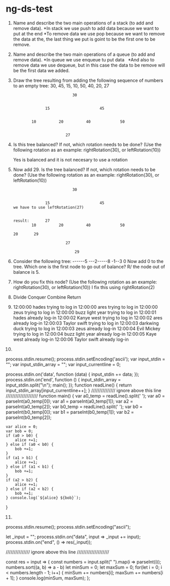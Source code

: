 # ng-ds-test

1. Name and describe the two main operations of a stack (to add and remove data).
   *In stack we use push to add data because we want to put at the end
   *To remove data we use pop because we want to remove the data at the, the last thing we put is goint to be the first one to     be remove.
   
2. Name and describe the two main operations of a queue (to add and remove data).
   *In queue we use enqueue tu put data
   *And also to remove data we use dequeue, but in this case the data to be remove will be the first data we added.
   
3.  Draw the tree resulting from adding the following sequence of numbers to an empty tree: 30, 45, 15, 10, 50, 40, 20, 27                                

                                  30
                    
                          
                      15                      45
                                                
                    
                10          20          40             50
                          
                          
                               27
                               
                               
4.  Is this tree balanced? If not, which rotation needs to be done? (Use the following rotation as an example: rightRotation(30), or leftRotation(10))
  
    Yes is balanced and it is not necesary to use a rotation
   
5.  Now add 29. Is the tree balanced? If not, which rotation needs to be done? (Use the following rotation as an example: rightRotation(30), or leftRotation(10))



                                  30
                    
                          
                      15                      45                            we have to use leftRotation(27)
                                                
                                                                              result:       27
                10          20          40             50
                                                                                        20       29
                          
                               27
                               
                                   29
                               
6.  Consider the following tree:
------5
---2-----8
-1--3
0
Now add 0 to the tree. Which one is the first node to go out of balance?
      R/ the node out of balance is 5.
      
7.  How do you fix this node? (Use the following rotation as an example: rightRotation(30), or leftRotation(10)) 
    I fix this using rightRotation(2)
    
8.  Divide  Conquer Combine Return

9.  12:00:00 hades				      trying to log in
    12:00:00 ares				        trying to log in
    12:00:00 zeus				        trying to log in
    12:00:00 buzz light year		trying to log in
    12:00:01  hades				            already log-in
    12:00:02 Kanye west			    trying to log in
    12:00:02 ares				              already log-in
    12:00:03 Taylor swift			trying to log in
    12:00:03 darkwing duck		trying to log in
    12:00:03 zeus				                already log-in
    12:00:04 Evil Mickey			trying to log in
    12:00:04 buzz light year		        already log-in
    12:00:05 Kaye west			            already log-in
    12:00:06 Taylor swift			          already log-in

10.  
process.stdin.resume(); 
process.stdin.setEncoding('ascii'); 
var input_stdin = ""; 
var input_stdin_array = ""; 
var input_currentline = 0; 

process.stdin.on('data', function (data) {
    input_stdin += data; 
}); 
process.stdin.on('end', function () {
    input_stdin_array = input_stdin.split("\n"); 
    main(); 
}); 
function readLine() { 
    return input_stdin_array[input_currentline++]; 
} 
/////////////// ignore above this line //////////////////// 
function main() { 
    var a0_temp = readLine().split(' '); 
    var a0 = parseInt(a0_temp[0]); 
    var a1 = parseInt(a0_temp[1]); 
    var a2 = parseInt(a0_temp[2]); 
    var b0_temp = readLine().split(' '); 
    var b0 = parseInt(b0_temp[0]); 
    var b1 = parseInt(b0_temp[1]); 
    var b2 = parseInt(b0_temp[2]); 
    
    var alice = 0; 
    var bob = 0; 
    if (a0 > b0) { 
        alice +=1; 
    } else if (a0 < b0) {
        bob +=1; 
    } 
    if (a1 > b1) {
        alice +=1; 
    } else if (a1 < b1) {
        bob +=1;
    } 
    if (a2 > b2) { 
        alice +=1; 
    } else if (a2 < b2) { 
        bob +=1; 
    } console.log(`${alice} ${bob}`); 
}

11.

process.stdin.resume();
process.stdin.setEncoding("ascii");
 
let _input = "";
process.stdin.on("data", input => _input += input);
process.stdin.on("end", () => res(_input));


/////////////// ignore above this line ////////////////////

const res = input => {
    const numbers = input.split(" ").map(i => parseInt(i));
    numbers.sort((a, b) => a - b)
    let minSum = 0;
    let maxSum = 0;
    for(let i = 0; i < numbers.length - 1; i++) {
        minSum += numbers[i];
        maxSum += numbers[i + 1];
    }
    console.log(minSum, maxSum);
};
